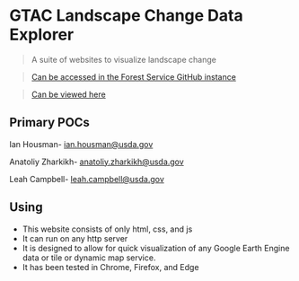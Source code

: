 # GTAC Landscape Change Data Explorer
> A suite of websites to visualize landscape change

> [Can be accessed in the Forest Service GitHub instance](https://code.fs.usda.gov/Forest-Service/landscape-change-data-explorer/)

> [Can be viewed here](https://code.fs.usda.gov/pages/Forest-Service/landscape-change-data-explorer/)


## Primary POCs

Ian Housman- ian.housman@usda.gov

Anatoliy Zharkikh- anatoliy.zharkikh@usda.gov

Leah Campbell- leah.campbell@usda.gov


## Using
* This website consists of only html, css, and js
* It can run on any http server 
* It is designed to allow for quick visualization of any Google Earth Engine data or tile or dynamic map service.
* It has been tested in Chrome, Firefox, and Edge
 


